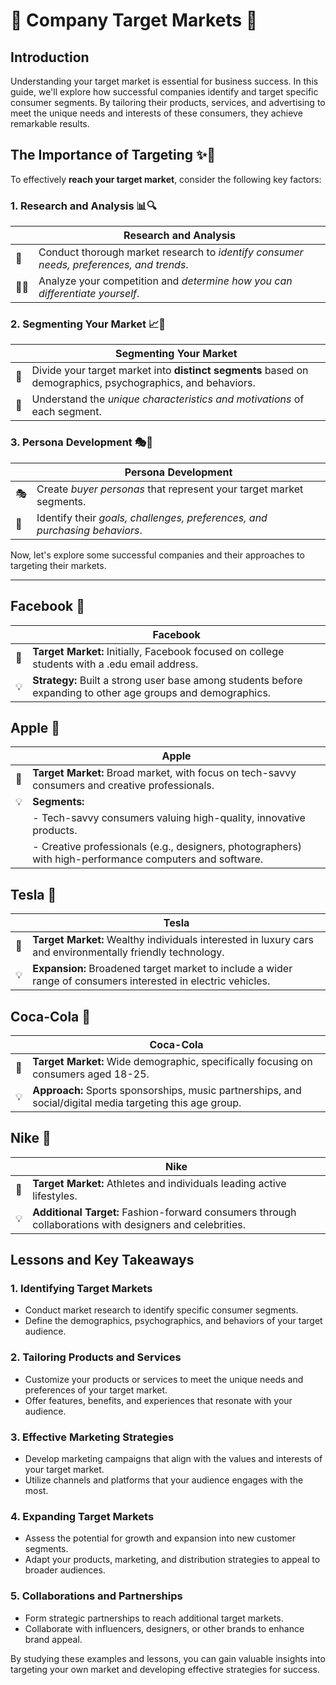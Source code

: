 # 🏢 Company Target Markets 🎯

## Introduction

Understanding your target market is essential for business success. In this guide, we'll explore how successful companies identify and target specific consumer segments. By tailoring their products, services, and advertising to meet the unique needs and interests of these consumers, they achieve remarkable results.

## The Importance of Targeting ✨🎯

To effectively **reach your target market**, consider the following key factors:

### 1. Research and Analysis 📊🔍

|                              | Research and Analysis                                                      |
|------------------------------|----------------------------------------------------------------------------|
| 🚀 | Conduct thorough market research to *identify consumer needs, preferences, and trends*. |
| 🕵️‍♀️ | Analyze your competition and *determine how you can differentiate yourself*.    |

### 2. Segmenting Your Market 📈🔬

|                              | Segmenting Your Market                                                                                             |
|------------------------------|-------------------------------------------------------------------------------------------------------------------|
| 🎯 | Divide your target market into **distinct segments** based on demographics, psychographics, and behaviors.        |
| 🧠 | Understand the *unique characteristics and motivations* of each segment.                                          |

### 3. Persona Development 🎭🤝

|                              | Persona Development                                                                                               |
|------------------------------|-----------------------------------------------------------------------------------------------------------------|
| 🎭 | Create *buyer personas* that represent your target market segments.                                                |
| 🎯 | Identify their *goals, challenges, preferences, and purchasing behaviors*.                                         |

Now, let's explore some successful companies and their approaches to targeting their markets.

---

## Facebook 📘

|             | Facebook                                                                                       |
|-------------|------------------------------------------------------------------------------------------------|
| 🎯 | **Target Market:** Initially, Facebook focused on college students with a .edu email address.   |
| 💡 | **Strategy:** Built a strong user base among students before expanding to other age groups and demographics. |

## Apple 🍏

|             | Apple                                                                                       |
|-------------|------------------------------------------------------------------------------------------------|
| 🎯 | **Target Market:** Broad market, with focus on tech-savvy consumers and creative professionals.   |
| 💡 | **Segments:**                                                                                     |
|     | - Tech-savvy consumers valuing high-quality, innovative products.                                 |
|     | - Creative professionals (e.g., designers, photographers) with high-performance computers and software. |

## Tesla 🚗

|             | Tesla                                                                                       |
|-------------|------------------------------------------------------------------------------------------------|
| 🎯 | **Target Market:** Wealthy individuals interested in luxury cars and environmentally friendly technology. |
| 💡 | **Expansion:** Broadened target market to include a wider range of consumers interested in electric vehicles. |

## Coca-Cola 🥤

|             | Coca-Cola                                                                                       |
|-------------|------------------------------------------------------------------------------------------------|
| 🎯 | **Target Market:** Wide demographic, specifically focusing on consumers aged 18-25. |
| 💡 | **Approach:** Sports sponsorships, music partnerships, and social/digital media targeting this age group. |

## Nike 👟

|             | Nike                                                                                       |
|-------------|------------------------------------------------------------------------------------------------|
| 🎯 | **Target Market:** Athletes and individuals leading active lifestyles. |
| 💡 | **Additional Target:** Fashion-forward consumers through collaborations with designers and celebrities. |

## Lessons and Key Takeaways

### 1. Identifying Target Markets

- Conduct market research to identify specific consumer segments.
- Define the demographics, psychographics, and behaviors of your target audience.

### 2. Tailoring Products and Services

- Customize your products or services to meet the unique needs and preferences of your target market.
- Offer features, benefits, and experiences that resonate with your audience.

### 3. Effective Marketing Strategies

- Develop marketing campaigns that align with the values and interests of your target market.
- Utilize channels and platforms that your audience engages with the most.

### 4. Expanding Target Markets

- Assess the potential for growth and expansion into new customer segments.
- Adapt your products, marketing, and distribution strategies to appeal to broader audiences.

### 5. Collaborations and Partnerships

- Form strategic partnerships to reach additional target markets.
- Collaborate with influencers, designers, or other brands to enhance brand appeal.

By studying these examples and lessons, you can gain valuable insights into targeting your own market and developing effective strategies for success.

